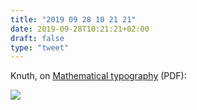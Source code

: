 ```yaml
---
title: "2019 09 28 10 21 21"
date: 2019-09-28T10:21:21+02:00
draft: false
type: "tweet"
---
```

Knuth, on [Mathematical typography](http://www.math.lsa.umich.edu/~millerpd/docs/501_Winter13/Knuth79.pdf) (PDF):

![](/img/2019-09-28-10-21-18.png)
